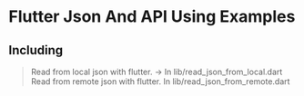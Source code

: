 # Flutter Json And API Using Examples

## Including

> Read from local json with flutter.    -> In lib/read_json_from_local.dart \
> Read from remote json with flutter. In lib/read_json_from_remote.dart
